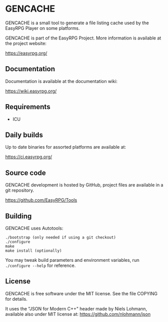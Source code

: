 GENCACHE
========

GENCACHE is a small tool to generate a file listing cache used by the
EasyRPG Player on some platforms.

GENCACHE is part of the EasyRPG Project.
More information is available at the project website:

https://easyrpg.org/


Documentation
-------------

Documentation is available at the documentation wiki:

https://wiki.easyrpg.org/


Requirements
------------

 * ICU


Daily builds
------------

Up to date binaries for assorted platforms are available at:

https://ci.easyrpg.org/


Source code
-----------

GENCACHE development is hosted by GitHub, project files are available in a git
repository.

https://github.com/EasyRPG/Tools


Building
--------

GENCACHE uses Autotools:

    ./bootstrap (only needed if using a git checkout)
    ./configure
    make
    make install (optionally)

You may tweak build parameters and environment variables, run
`./configure --help` for reference.


License
-------

GENCACHE is free software under the MIT license. See the file COPYING for
details.

It uses the "JSON for Modern C++" header made by Niels Lohmann,
available also under MIT license at: https://github.com/nlohmann/json

